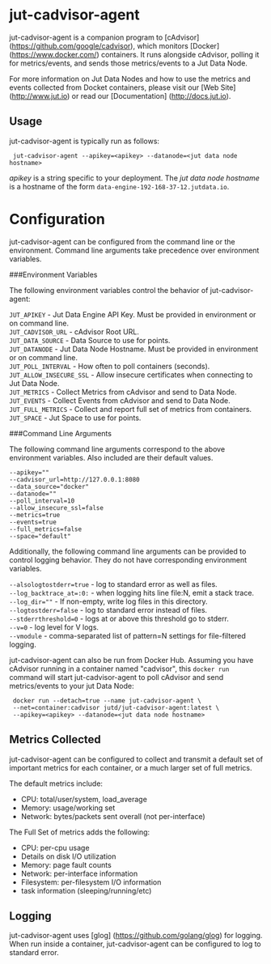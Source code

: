 jut-cadvisor-agent
==================

jut-cadvisor-agent is a companion program to [cAdvisor] (https://github.com/google/cadvisor), which monitors [Docker] (https://www.docker.com/) containers. It runs alongside cAdvisor, polling it for metrics/events, and sends those metrics/events to a Jut Data Node.

For more information on Jut Data Nodes and how to use the metrics and events collected from Docket containers, please visit our [Web Site] (http://www.jut.io) or read our [Documentation] (http://docs.jut.io).

Usage
-----
jut-cadvisor-agent is typically run as follows:

     jut-cadvisor-agent --apikey=<apikey> --datanode=<jut data node hostname>

*apikey* is a string specific to your deployment. The *jut data node
 hostname* is a hostname of the form
 `data-engine-192-168-37-12.jutdata.io`.

Configuration
=============

jut-cadvisor-agent can be configured from the command line or the
environment. Command line arguments take precedence over environment
variables.

###Environment Variables

The following environment variables control the behavior of jut-cadvisor-agent:

`JUT_APIKEY` - Jut Data Engine API Key. Must be provided in environment or on command line.<br>
`JUT_CADVISOR_URL` - cAdvisor Root URL.<br>
`JUT_DATA_SOURCE` - Data Source to use for points.<br>
`JUT_DATANODE` - Jut Data Node Hostname. Must be provided in environment or on command line.<br>
`JUT_POLL_INTERVAL` - How often to poll containers (seconds).<br>
`JUT_ALLOW_INSECURE_SSL` - Allow insecure certificates when connecting to Jut Data Node.<br>
`JUT_METRICS` - Collect Metrics from cAdvisor and send to Data Node.<br>
`JUT_EVENTS` - Collect Events from cAdvisor and send to Data Node.<br>
`JUT_FULL_METRICS` - Collect and report full set of metrics from containers.<br>
`JUT_SPACE` - Jut Space to use for points.<br>

###Command Line Arguments

The following command line arguments correspond to the above
environment variables. Also included are their default values.

`--apikey=""`<br>
`--cadvisor_url=http://127.0.0.1:8080`<br>
`--data_source="docker"`<br>
`--datanode=""`<br>
`--poll_interval=10`<br>
`--allow_insecure_ssl=false`<br>
`--metrics=true`<br>
`--events=true`<br>
`--full_metrics=false`<br>
`--space="default"`<br>

Additionally, the following command line arguments can be provided to
control logging behavior. They do not have corresponding environment
variables.

`--alsologtostderr=true` - log to standard error as well as files.<br>
`--log_backtrace_at=:0:` - when logging hits line file:N, emit a stack trace.<br>
`--log_dir=""` - If non-empty, write log files in this directory.<br>
`--logtostderr=false` - log to standard error instead of files.<br>
`--stderrthreshold=0` - logs at or above this threshold go to stderr.<br>
`--v=0` - log level for V logs.<br>
`--vmodule` - comma-separated list of pattern=N settings for file-filtered logging.<br>

jut-cadvisor-agent can also be run from Docker Hub. Assuming you have
cAdvisor running in a container named "cadvisor", this `docker run`
command will start jut-cadvisor-agent to poll cAdvisor and send
metrics/events to your jut Data Node:

     docker run --detach=true --name jut-cadvisor-agent \
     --net=container:cadvisor jutd/jut-cadvisor-agent:latest \
     --apikey=<apikey> --datanode=<jut data node hostname>

Metrics Collected
-----------------
jut-cadvisor-agent can be configured to collect and transmit a default set of important metrics for each container, or a much larger set of full metrics.

The default metrics include:

* CPU: total/user/system, load_average
* Memory: usage/working set
* Network: bytes/packets sent overall (not per-interface)

The Full Set of metrics adds the following:

* CPU: per-cpu usage
* Details on disk I/O utilization
* Memory: page fault counts
* Network: per-interface information
* Filesystem: per-filesystem I/O information
* task information (sleeping/running/etc)

Logging
-------
jut-cadvisor-agent uses [glog] (https://github.com/golang/glog) for logging. When run inside a container, jut-cadvisor-agent can be configured to log to standard error.











